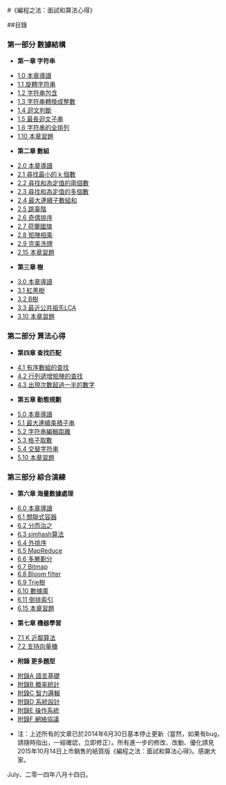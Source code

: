 #《編程之法：面試和算法心得》

##目錄
### 第一部分 數據結構
* **第一章 字符串**
 - [1.0 本章導讀](01.00.md)
 - [1.1 旋轉字符串](01.01.md)
 - [1.2 字符串包含](01.02.md)
 - [1.3 字符串轉換成整數](01.03.md)
 - [1.4 迴文判斷](01.04.md)
 - [1.5 最長迴文子串](01.05.md)
 - [1.6 字符串的全排列](01.06.md)
 - [1.10 本章習題](01.10.md)
* **第二章 數組**
 - [2.0 本章導讀](02.00.md)
 - [2.1 尋找最小的 k 個數](02.01.md) 
 - [2.2 尋找和為定值的兩個數](02.02.md)
 - [2.3 尋找和為定值的多個數](02.03.md)
 - [2.4 最大連續子數組和](02.04.md)
 - [2.5 跳臺階](02.05.md)
 - [2.6 奇偶排序](02.06.md)
 - [2.7 荷蘭國旗](02.07.md)
 - [2.8 矩陣相乘](02.08.md)
 - [2.9 完美洗牌](02.09.md)
 - [2.15 本章習題](02.15.md)
* **第三章 樹**
 - [3.0 本章導讀](03.00.md)
 - [3.1 紅黑樹](03.01.md)
 - [3.2 B樹](03.02.md)
 - [3.3 最近公共祖先LCA](03.03.md)
 - [3.10 本章習題](03.10.md)
 
### 第二部分 算法心得
* **第四章 查找匹配**
 - [4.1 有序數組的查找](04.01.md)
 - [4.2 行列遞增矩陣的查找](04.02.md)
 - [4.3 出現次數超過一半的數字](04.03.md)
* **第五章 動態規劃**
 - [5.0 本章導讀](05.00.md)
 - [5.1 最大連續乘積子串](05.01.md)
 - [5.2 字符串編輯距離](05.02.md)
 - [5.3 格子取數](05.03.md)
 - [5.4 交替字符串](05.04.md)
 - [5.10 本章習題](05.10.md)
 
### 第三部分 綜合演練
* **第六章 海量數據處理**
 - [6.0 本章導讀](06.00.md)
 - [6.1 關聯式容器](06.01.md)
 - [6.2 分而治之](06.02.md)
 - [6.3 simhash算法](06.03.md)
 - [6.4 外排序](06.04.md)
 - [6.5 MapReduce](06.05.md)
 - [6.6 多層劃分](06.06.md)
 - [6.7 Bitmap](06.07.md)
 - [6.8 Bloom filter](06.08.md)
 - [6.9 Trie樹](06.09.md)
 - [6.10 數據庫](06.10.md)
 - [6.11 倒排索引](06.11.md)
 - [6.15 本章習題](06.15.md)
* **第七章 機器學習**
 - [7.1 K 近鄰算法](07.01.md)
 - [7.2 支持向量機](07.02.svm.md)
* **附錄 更多題型**
 - [附錄A 語言基礎](08.00.md)
 - [附錄B 概率統計](08.01.md)
 - [附錄C 智力邏輯](08.02.md)
 - [附錄D 系統設計](08.03.md)
 - [附錄E 操作系統](08.04.md)
 - [附錄F 網絡協議](08.05.md)

* 注：上述所有的文章已於2014年6月30日基本停止更新（當然，如果有bug，請隨時指出，一經確認，立即修正）。所有進一步的修改、改動、優化請見2015年10月14日上市銷售的紙質版《編程之法：面試和算法心得》。感謝大家。

July、二零一四年八月十四日。
